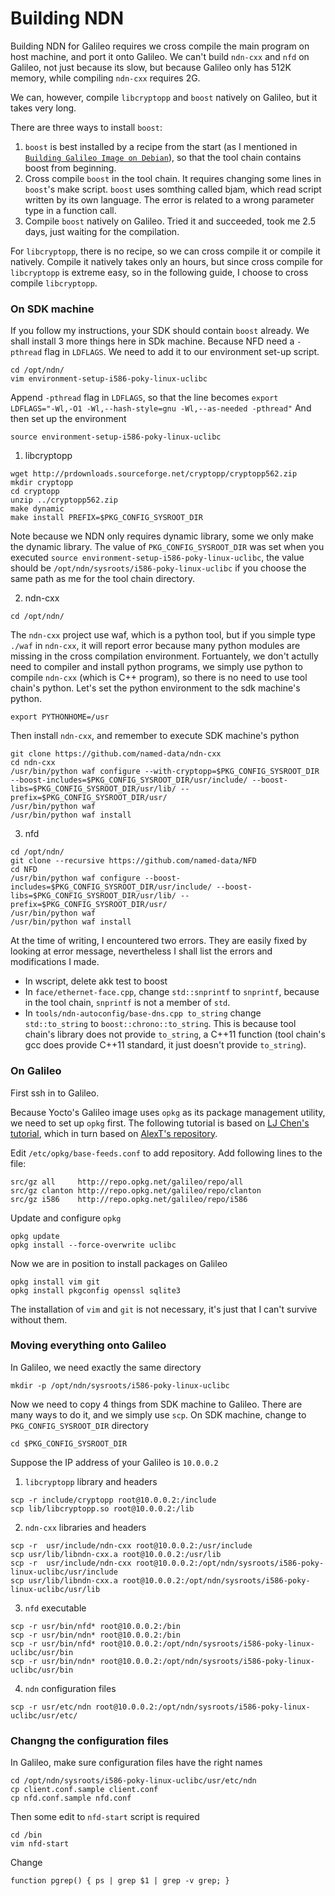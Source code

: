 # Building NDN

Building NDN for Galileo requires we cross compile the main program on host machine, and port it onto Galileo. We can't build `ndn-cxx` and `nfd` on Galileo, not just because its slow, but because Galileo only has 512K memory, while compiling `ndn-cxx` requires 2G.

We can, however, compile `libcryptopp` and `boost` natively on Galileo, but it takes very long.

There are three ways to install `boost`:
1. `boost` is best installed by a recipe from the start (as I mentioned in [`Building Galileo Image on Debian`](building_galileo_image_on_debian.md)), so that the tool chain contains boost from beginning.
2. Cross compile `boost` in the tool chain. It requires changing some lines in `boost`'s make script. `boost` uses somthing called bjam, which read script written by its own language. The error is related to a wrong parameter type in a function call.
3. Compile `boost` natively on Galileo. Tried it and succeeded, took me 2.5 days, just waiting for the compilation.

For `libcryptopp`, there is no recipe, so we can cross compile it or compile it natively. Compile it natively takes only an hours, but since cross compile for `libcryptopp` is extreme easy, so in the following guide, I choose to cross compile `libcryptopp`.

### On SDK machine

If you follow my instructions, your SDK should contain `boost` already. We shall install 3 more things here in SDk machine. Because NFD need a `-pthread` flag in `LDFLAGS`. We need to add it to our environment set-up script.
```
cd /opt/ndn/
vim environment-setup-i586-poky-linux-uclibc
```
Append `-pthread` flag in `LDFLAGS`, so that the line becomes
`export LDFLAGS="-Wl,-O1 -Wl,--hash-style=gnu -Wl,--as-needed -pthread"`
And then set up the environment
```
source environment-setup-i586-poky-linux-uclibc
```

1. libcryptopp
```
wget http://prdownloads.sourceforge.net/cryptopp/cryptopp562.zip
mkdir cryptopp
cd cryptopp
unzip ../cryptopp562.zip
make dynamic
make install PREFIX=$PKG_CONFIG_SYSROOT_DIR
```
Note because we NDN only requires dynamic library, some we only make the dynamic library. The value of `PKG_CONFIG_SYSROOT_DIR` was set when you executed `source environment-setup-i586-poky-linux-uclibc`, the value should be `/opt/ndn/sysroots/i586-poky-linux-uclibc` if you choose the same path as me for the tool chain directory.

2. ndn-cxx
```
cd /opt/ndn/
```
The `ndn-cxx` project use waf, which is a python tool, but if you simple type `./waf` in `ndn-cxx`, it will report error because many python modules are missing in the cross compilation environment. Fortuantely, we don't actully need to compiler and install python programs, we simply use python to compile `ndn-cxx` (which is C++ program), so there is no need to use tool chain's python. Let's set the python environment to the sdk machine's python.
```
export PYTHONHOME=/usr
```
Then install `ndn-cxx`, and remember to execute SDK machine's python
```
git clone https://github.com/named-data/ndn-cxx
cd ndn-cxx
/usr/bin/python waf configure --with-cryptopp=$PKG_CONFIG_SYSROOT_DIR --boost-includes=$PKG_CONFIG_SYSROOT_DIR/usr/include/ --boost-libs=$PKG_CONFIG_SYSROOT_DIR/usr/lib/ --prefix=$PKG_CONFIG_SYSROOT_DIR/usr/
/usr/bin/python waf
/usr/bin/python waf install
```

3. nfd
```
cd /opt/ndn/
git clone --recursive https://github.com/named-data/NFD
cd NFD
/usr/bin/python waf configure --boost-includes=$PKG_CONFIG_SYSROOT_DIR/usr/include/ --boost-libs=$PKG_CONFIG_SYSROOT_DIR/usr/lib/ --prefix=$PKG_CONFIG_SYSROOT_DIR/usr/
/usr/bin/python waf
/usr/bin/python waf install
```
At the time of writing, I encountered two errors. They are easily fixed by looking at error message, nevertheless I shall list the errors and modifications I made.

* In wscript, delete akk test to boost
* In `face/ethernet-face.cpp`, change `std::snprintf` to `snprintf`, because in the tool chain, `snprintf` is not a member of `std`.
* In `tools/ndn-autoconfig/base-dns.cpp to_string` change `std::to_string` to `boost::chrono::to_string`. This is because tool chain's library does not provide `to_string`, a C++11 function (tool chain's gcc does provide C++11 standard, it just doesn't provide `to_string`).

### On Galileo
First ssh in to Galileo.

Because Yocto's Galileo image uses `opkg` as its package management utility, we need to set up `opkg` first. The following tutorial is based on [LJ Chen's tutorial](https://sites.google.com/site/cclljj/resources/notes_galileo), which in turn based on [AlexT's repository](http://alextgalileo.altervista.org/package-repo-configuration-instructions.html).

Edit `/etc/opkg/base-feeds.conf` to add repository. Add following lines to the file:
```
src/gz all     http://repo.opkg.net/galileo/repo/all
src/gz clanton http://repo.opkg.net/galileo/repo/clanton
src/gz i586    http://repo.opkg.net/galileo/repo/i586
```

Update and configure `opkg`
```
opkg update
opkg install --force-overwrite uclibc
```

Now we are in position to install packages on Galileo
```
opkg install vim git
opkg install pkgconfig openssl sqlite3
```
The installation of `vim` and `git` is not necessary, it's just that I can't survive without them.

### Moving everything onto Galileo
In Galileo, we need exactly the same directory
```
mkdir -p /opt/ndn/sysroots/i586-poky-linux-uclibc
```
Now we need to copy 4 things from SDK machine to Galileo. There are many ways to do it, and we simply use `scp`. On SDK machine, change to `PKG_CONFIG_SYSROOT_DIR` directory
```
cd $PKG_CONFIG_SYSROOT_DIR
```
Suppose the IP address of your Galileo is `10.0.0.2`

1. `libcryptopp` library and headers
```
scp -r include/cryptopp root@10.0.0.2:/include
scp lib/libcryptopp.so root@10.0.0.2:/lib
```
2. `ndn-cxx` libraries and headers
```
scp -r  usr/include/ndn-cxx root@10.0.0.2:/usr/include
scp usr/lib/libndn-cxx.a root@10.0.0.2:/usr/lib
scp -r  usr/include/ndn-cxx root@10.0.0.2:/opt/ndn/sysroots/i586-poky-linux-uclibc/usr/include
scp usr/lib/libndn-cxx.a root@10.0.0.2:/opt/ndn/sysroots/i586-poky-linux-uclibc/usr/lib
```
3. `nfd` executable
```
scp -r usr/bin/nfd* root@10.0.0.2:/bin
scp -r usr/bin/ndn* root@10.0.0.2:/bin
scp -r usr/bin/nfd* root@10.0.0.2:/opt/ndn/sysroots/i586-poky-linux-uclibc/usr/bin
scp -r usr/bin/ndn* root@10.0.0.2:/opt/ndn/sysroots/i586-poky-linux-uclibc/usr/bin
```
4. `ndn` configuration files
```
scp -r usr/etc/ndn root@10.0.0.2:/opt/ndn/sysroots/i586-poky-linux-uclibc/usr/etc/
```

### Changng the configuration files
In Galileo, make sure configuration files have the right names
```
cd /opt/ndn/sysroots/i586-poky-linux-uclibc/usr/etc/ndn
cp client.conf.sample client.conf
cp nfd.conf.sample nfd.conf
```
Then some edit to `nfd-start` script is required
```
cd /bin
vim nfd-start
```
Change
```
function pgrep() { ps | grep $1 | grep -v grep; }
```
